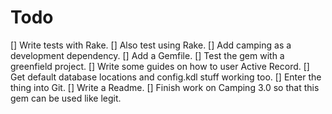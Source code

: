 # Todo
[] Write tests with Rake.
[] Also test using Rake.
[] Add camping as a development dependency.
[] Add a Gemfile.
[] Test the gem with a greenfield project.
[] Write some guides on how to user Active Record.
[] Get default database locations and config.kdl stuff working too.
[] Enter the thing into Git.
[] Write a Readme.
[] Finish work on Camping 3.0 so that this gem can be used like legit.
